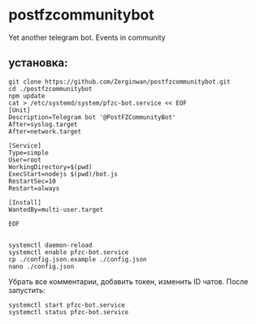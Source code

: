 # postfzcommunitybot
Yet another telegram bot. Events in community

## установка:  
```  
git clone https://github.com/Zerginwan/postfzcommunitybot.git
cd ./postfzcommunitybot
npm update
cat > /etc/systemd/system/pfzc-bot.service << EOF
[Unit]
Description=Telegram bot '@PostFZCommunityBot'
After=syslog.target
After=network.target

[Service]
Type=simple
User=root
WorkingDirectory=$(pwd)
ExecStart=nodejs $(pwd)/bot.js
RestartSec=10
Restart=always

[Install]
WantedBy=multi-user.target

EOF


systemctl daemon-reload
systemctl enable pfzc-bot.service
cp ./config.json.example ./config.json
nano ./config.json
```  
Убрать все комментарии, добавить токен, изменить ID чатов. После запустить:  
```
systemctl start pfzc-bot.service
systemctl status pfzc-bot.service
```